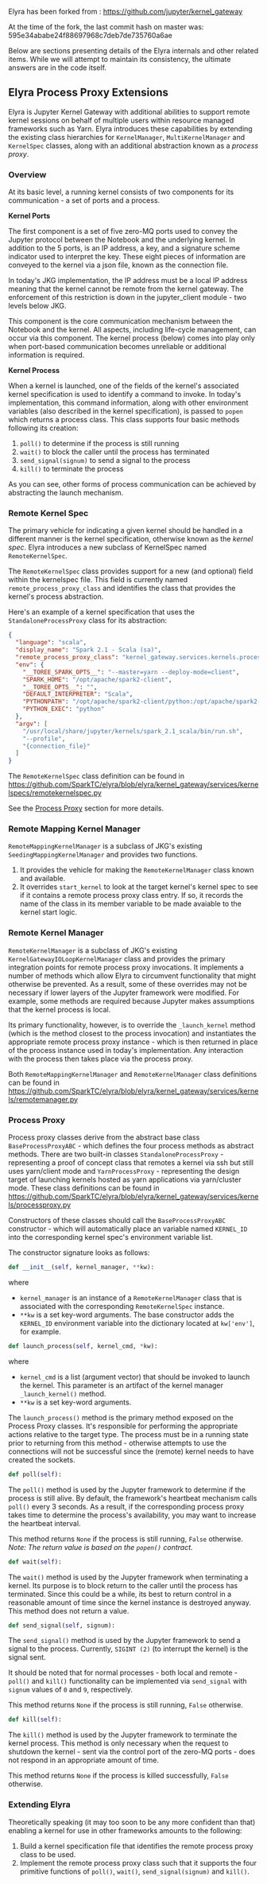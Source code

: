 Elyra has been forked from :
https://github.com/jupyter/kernel_gateway

At the time of the fork, the last commit hash on master was:
595e34ababe24f88697968c7deb7de735760a6ae


Below are sections presenting details of the Elyra internals and other related items.  While we will attempt to maintain its consistency, the ultimate answers are in the code itself.

## Elyra Process Proxy Extensions
Elyra is Jupyter Kernel Gateway with additional abilities to support remote kernel sessions on behalf of multiple users within resource managed frameworks such as Yarn.  Elyra introduces these capabilities by extending the existing class hierarchies for `KernelManager`, `MultiKernelManager` and `KernelSpec` classes, along with an additional abstraction known as a *process proxy*.

### Overview
At its basic level, a running kernel consists of two components for its communication - a set of ports and a process.

**Kernel Ports**

The first component is a set of five zero-MQ ports used to convey the Jupyter protocol between the Notebook and the underlying kernel.  In addition to the 5 ports, is an IP address, a key, and a signature scheme indicator used to interpret the key.  These eight pieces of information are conveyed to the kernel via a json file, known as the connection file. 

In today's JKG implementation, the IP address must be a local IP address meaning that the kernel cannot be remote from the kernel gateway.  The enforcement of this restriction is down in the jupyter_client module - two levels below JKG.

This component is the core communication mechanism between the Notebook and the kernel.  All aspects, including life-cycle management, can occur via this component.  The kernel process (below) comes into play only when port-based communication becomes unreliable or additional information is required.

**Kernel Process**

When a kernel is launched, one of the fields of the kernel's associated kernel specification is used to identify a command to invoke.  In today's implementation, this command information, along with other environment variables (also described in the kernel specification), is passed to `popen` which returns a process class.  This class supports four basic methods following its creation:
1. `poll()` to determine if the process is still running
2. `wait()` to block the caller until the process has terminated
3. `send_signal(signum)` to send a signal to the process 
4. `kill()` to terminate the process

As you can see, other forms of process communication can be achieved by abstracting the launch mechanism.

### Remote Kernel Spec
The primary vehicle for indicating a given kernel should be handled in a different manner is the kernel specification, otherwise known as the *kernel spec*.  Elyra introduces a new subclass of KernelSpec named `RemoteKernelSpec`.  

The `RemoteKernelSpec` class provides support for a new (and optional) field within the kernelspec file.  This field is currently named `remote_process_proxy_class` and identifies the class that provides the kernel's process abstraction.

Here's an example of a kernel specification that uses the `StandaloneProcessProxy` class for its abstraction:
```json
{
  "language": "scala", 
  "display_name": "Spark 2.1 - Scala (sa)", 
  "remote_process_proxy_class": "kernel_gateway.services.kernels.processproxy.StandaloneProcessProxy",
  "env": {
    "__TOREE_SPARK_OPTS__": "--master=yarn --deploy-mode=client", 
    "SPARK_HOME": "/opt/apache/spark2-client", 
    "__TOREE_OPTS__": "", 
    "DEFAULT_INTERPRETER": "Scala", 
    "PYTHONPATH": "/opt/apache/spark2-client/python:/opt/apache/spark2-client/python/lib/py4j-0.10.4-src.zip", 
    "PYTHON_EXEC": "python"
  }, 
  "argv": [
    "/usr/local/share/jupyter/kernels/spark_2.1_scala/bin/run.sh",
    "--profile",
    "{connection_file}"
  ]
}
```

The `RemoteKernelSpec` class definition can be found in https://github.com/SparkTC/elyra/blob/elyra/kernel_gateway/services/kernelspecs/remotekernelspec.py

See the [Process Proxy](#process-proxy) section for more details.

### Remote Mapping Kernel Manager
`RemoteMappingKernelManager` is a subclass of JKG's existing `SeedingMappingKernelManager` and provides two functions.
1. It provides the vehicle for making the `RemoteKernelManager` class known and available.
2. It overrides `start_kernel` to look at the target kernel's kernel spec to see if it contains a remote process proxy class entry.  If so, it records the name of the class in its member variable to be made avaiable to the kernel start logic.

### Remote Kernel Manager
`RemoteKernelManager` is a subclass of JKG's existing `KernelGatewayIOLoopKernelManager` class and provides the primary integration points for remote process proxy invocations.  It implements a number of methods which allow Elyra to circumvent functionality that might otherwise be prevented.  As a result, some of these overrides may not be necessary if lower layers of the Jupyter framework were modified.  For example, some methods are required because Jupyter makes assumptions that the kernel process is local.

Its primary functionality, however, is to override the `_launch_kernel` method (which is the method closest to the process invocation) and instantiates the appropriate remote process proxy instance - which is then returned in place of the process instance used in today's implementation.  Any interaction with the process then takes place via the process proxy.

Both `RemoteMappingKernelManager` and `RemoteKernelManager` class definitions can be found in https://github.com/SparkTC/elyra/blob/elyra/kernel_gateway/services/kernels/remotemanager.py

### Process Proxy
Process proxy classes derive from the abstract base class `BaseProcessProxyABC` - which defines the four process methods as abstract methods.  There are two built-in classes `StandaloneProcessProxy` - representing a proof of concept class that remotes a kernel via ssh but still uses yarn/client mode and `YarnProcessProxy` - representing the design target of launching kernels hosted as yarn applications via yarn/cluster mode.  These class definitions can be found in https://github.com/SparkTC/elyra/blob/elyra/kernel_gateway/services/kernels/processproxy.py

Constructors of these classes should call the `BaseProcessProxyABC` constructor - which will automatically place an variable named `KERNEL_ID` into the corresponding kernel spec's environment variable list. 

The constructor signature looks as follows:

```python
def __init__(self, kernel_manager, **kw):
```

where 
* `kernel_manager` is an instance of a `RemoteKernelManager` class that is associated with the corresponding `RemoteKernelSpec` instance.
* `**kw` is a set key-word arguments. The base constructor adds the `KERNEL_ID` environment variable into the dictionary located at `kw['env']`, for example.

```python
def launch_process(self, kernel_cmd, *kw):
```
where
* `kernel_cmd` is a list (argument vector) that should be invoked to launch the kernel.  This parameter is an artifact of the kernel manager `_launch_kernel()` method.  
* `**kw` is a set key-word arguments. 

The `launch_process()` method is the primary method exposed on the Process Proxy classes.  It's responsible for performing the appropriate actions relative to the target type.  The process must be in a running state prior to returning from this method - otherwise attempts to use the connections will not be successful since the (remote) kernel needs to have created the sockets.

```python
def poll(self):
```
The `poll()` method is used by the Jupyter framework to determine if the process is still alive.  By default, the framework's heartbeat mechanism calls `poll()` every 3 seconds.  As a result, if the corresponding process proxy takes time to determine the process's availability, you may want to increase the heartbeat interval.

This method returns `None` if the process is still running, `False` otherwise.   
*Note: The return value is based on the `popen()` contract.*

```python
def wait(self):
```
The `wait()` method is used by the Jupyter framework when terminating a kernel.  Its purpose is to block return to the caller until the process has terminated.  Since this could be a while, its best to return control in a reasonable amount of time since the kernel instance is destroyed anyway. This method does not return a value.

```python
def send_signal(self, signum):
```
The `send_signal()` method is used by the Jupyter framework to send a signal to the process.  Currently, `SIGINT (2)` (to interrupt the kernel) is the signal sent.

It should be noted that for normal processes - both local and remote - `poll()` and `kill()` functionality can be implemented via `send_signal` with `signum` values of `0` and `9`, respectively.

This method returns `None` if the process is still running, `False` otherwise.   

```python
def kill(self):
```
The `kill()` method is used by the Jupyter framework to terminate the kernel process.  This method is only necessary when the request to shutdown the kernel - sent via the control port of the zero-MQ ports - does not respond in an appropriate amount of time.

This method returns `None` if the process is killed successfully, `False` otherwise.

### Extending Elyra
Theoretically speaking (it may too soon to be any more confident than that) enabling a kernel for use in other frameworks amounts to the following:
1. Build a kernel specification file that identifies the remote process proxy class to be used.
2. Implement the remote process proxy class such that it supports the four primitive functions of `poll()`, `wait()`, `send_signal(signum)` and `kill()`.


